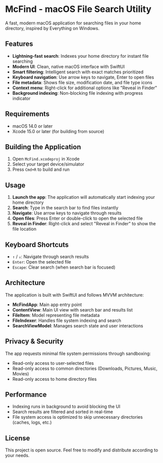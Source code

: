# McFind - macOS File Search Utility

A fast, modern macOS application for searching files in your home directory, inspired by Everything on Windows.

## Features

- **Lightning-fast search**: Indexes your home directory for instant file searching
- **Modern UI**: Clean, native macOS interface with SwiftUI
- **Smart filtering**: Intelligent search with exact matches prioritized
- **Keyboard navigation**: Use arrow keys to navigate, Enter to open files
- **File metadata**: Shows file size, modification date, and file type icons
- **Context menu**: Right-click for additional options like "Reveal in Finder"
- **Background indexing**: Non-blocking file indexing with progress indicator

## Requirements

- macOS 14.0 or later
- Xcode 15.0 or later (for building from source)

## Building the Application

1. Open `McFind.xcodeproj` in Xcode
2. Select your target device/simulator
3. Press `Cmd+R` to build and run

## Usage

1. **Launch the app**: The application will automatically start indexing your home directory
2. **Search**: Type in the search bar to find files instantly
3. **Navigate**: Use arrow keys to navigate through results
4. **Open files**: Press Enter or double-click to open the selected file
5. **Reveal in Finder**: Right-click and select "Reveal in Finder" to show the file location

## Keyboard Shortcuts

- `↑` / `↓`: Navigate through search results
- `Enter`: Open the selected file
- `Escape`: Clear search (when search bar is focused)

## Architecture

The application is built with SwiftUI and follows MVVM architecture:

- **McFindApp**: Main app entry point
- **ContentView**: Main UI view with search bar and results list
- **FileItem**: Model representing file metadata
- **FileIndexer**: Handles file system indexing and search
- **SearchViewModel**: Manages search state and user interactions

## Privacy & Security

The app requests minimal file system permissions through sandboxing:
- Read-only access to user-selected files
- Read-only access to common directories (Downloads, Pictures, Music, Movies)
- Read-only access to home directory files

## Performance

- Indexing runs in background to avoid blocking the UI
- Search results are filtered and sorted in real-time
- File system access is optimized to skip unnecessary directories (caches, logs, etc.)

## License

This project is open source. Feel free to modify and distribute according to your needs.
